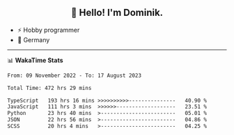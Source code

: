 <h2 align="center">👋 Hello! I'm Dominik.</h2>

- ⚡ Hobby programmer
- 📍 Germany

---
📊 **WakaTime Stats**
<!--START_SECTION:waka-->

```txt
From: 09 November 2022 - To: 17 August 2023

Total Time: 472 hrs 29 mins

TypeScript   193 hrs 16 mins >>>>>>>>>>---------------   40.90 %
JavaScript   111 hrs 3 mins  >>>>>>-------------------   23.51 %
Python       23 hrs 40 mins  >------------------------   05.01 %
JSON         22 hrs 56 mins  >------------------------   04.86 %
SCSS         20 hrs 4 mins   >------------------------   04.25 %
```

<!--END_SECTION:waka-->
